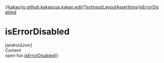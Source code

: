 //[kakao](../../../index.md)/[io.github.kakaocup.kakao.edit](../index.md)/[TextInputLayoutAssertions](index.md)/[isErrorDisabled](is-error-disabled.md)



# isErrorDisabled  
[androidJvm]  
Content  
open fun [isErrorDisabled](is-error-disabled.md)()  



